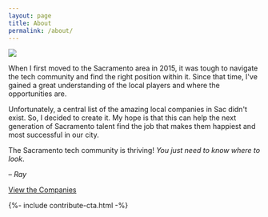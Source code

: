 ```yaml
---
layout: page
title: About
permalink: /about/
---
```

<div class="about-img"><img src="../assets/community.png" /></div>

When I first moved to the Sacramento area in 2015, it was tough to navigate the tech community and find the right position within it. Since that time, I've gained a great understanding of the local players and where the opportunities are.

Unfortunately, a central list of the amazing local companies in Sac didn't exist. So, I decided to create it. My hope is that this can help the next generation of Sacramento talent find the job that makes them happiest and most successful in our city.

The Sacramento tech community is thriving! *You just need to know where to look*.

*– Ray*

<p><a class="btn about" href="{{ site.url }}">View the Companies</a></p>
 
{%- include contribute-cta.html -%}
